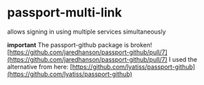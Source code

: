 passport-multi-link
===================

allows signing in using multiple services simultaneously


**important**
The passport-github package is broken!
[https://github.com/jaredhanson/passport-github/pull/7](https://github.com/jaredhanson/passport-github/pull/7)
I used the alternative from here:
[https://github.com/lyatiss/passport-github](https://github.com/lyatiss/passport-github)
